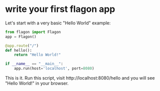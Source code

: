 

# write your first flagon app

Let's start with a very basic "Hello World" example:

```python
from flagon import Flagon
app = Flagon()

@app.route("/")
def hello():
    return "Hello World!"

if __name__ == "__main__":
    app.run(host='localhost', port=8080)

```

This is it. Run this script, visit http://localhost:8080/hello and you will see "Hello World!" in your browser.
